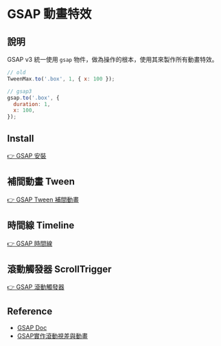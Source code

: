# GSAP 動畫特效

## 說明
GSAP v3 統一使用 `gsap` 物件，做為操作的根本，使用其來製作所有動畫特效。

```js
// old
TweenMax.to('.box', 1, { x: 100 });

// gsap3
gsap.to('.box', {
  duration: 1,
  x: 100,
});
```

## Install
[👉 GSAP 安裝](/Javascript/gsap-install)

## 補間動畫 Tween
[👉 GSAP Tween 補間動畫](/Javascript/gsap-tween)

## 時間線 Timeline
[👉 GSAP 時間線](/Javascript/gsap-timeline)

## 滾動觸發器 ScrollTrigger
[👉 GSAP 滾動觸發器](/Javascript/gsap-scroll-trigger)

## Reference
- [GSAP Doc](https://greensock.com/docs/)
- [GSAP實作滾動視差與動畫](https://sleet-berry-8a9.notion.site/GSAP-ddc5d9cf73b94b6fa16bd0d6a637482b)
